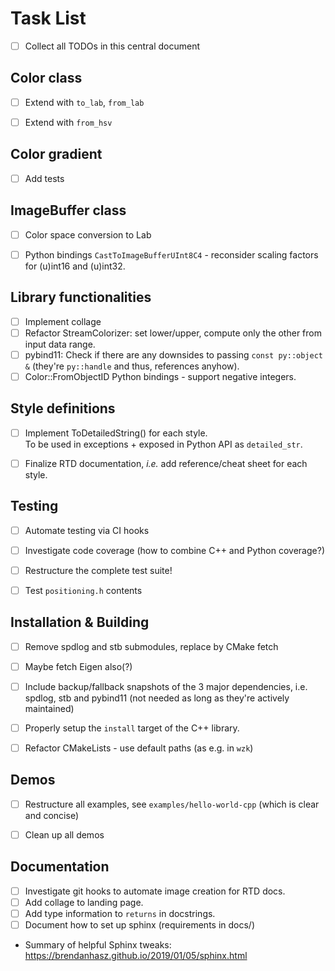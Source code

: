 # Task List
* [ ] Collect all TODOs in this central document


## Color class
* [ ] Extend with `to_lab`, `from_lab`
* [ ] Extend with `from_hsv`


## Color gradient
* [ ] Add tests


## ImageBuffer class
* [ ] Color space conversion to Lab
* [ ] Python bindings `CastToImageBufferUInt8C4` - reconsider scaling factors for (u)int16 and (u)int32.


## Library functionalities
* [ ] Implement collage
* [ ] Refactor StreamColorizer: set lower/upper, compute only the other from input data range.
* [ ] pybind11: Check if there are any downsides to passing `const py::object &` (they're `py::handle` and thus, references anyhow).
* [ ] Color::FromObjectID Python bindings - support negative integers.

## Style definitions
* [ ] Implement ToDetailedString() for each style.  
  To be used in exceptions + exposed in Python API as `detailed_str`.
* [ ] Finalize RTD documentation, *i.e.* add reference/cheat sheet for each style.


## Testing
* [ ] Automate testing via CI hooks
* [ ] Investigate code coverage (how to combine C++ and Python coverage?)
* [ ] Restructure the complete test suite!
* [ ] Test `positioning.h` contents


## Installation & Building
* [ ] Remove spdlog and stb submodules, replace by CMake fetch
* [ ] Maybe fetch Eigen also(?)
* [ ] Include backup/fallback snapshots of the 3 major dependencies, i.e. spdlog, stb and pybind11 (not needed as long as they're actively maintained)
* [ ] Properly setup the `install` target of the C++ library.
* [ ] Refactor CMakeLists - use default paths (as e.g. in `wzk`)


## Demos
* [ ] Restructure all examples, see ``examples/hello-world-cpp`` (which is clear and concise)
* [ ] Clean up all demos


## Documentation
* [ ] Investigate git hooks to automate image creation for RTD docs.
* [ ] Add collage to landing page.
* [ ] Add type information to `returns` in docstrings.
* [ ] Document how to set up sphinx (requirements in docs/)
* Summary of helpful Sphinx tweaks: https://brendanhasz.github.io/2019/01/05/sphinx.html


